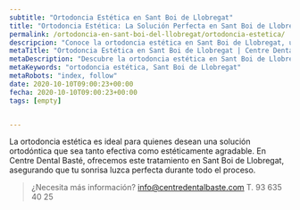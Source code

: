 ```yaml
---
subtitle: "Ortodoncia Estética en Sant Boi de Llobregat"
title: "Ortodoncia Estética: La Solución Perfecta en Sant Boi de Llobregat"
permalink: /ortodoncia-en-sant-boi-del-llobregat/ortodoncia-estetica/
descripcion: "Conoce la ortodoncia estética en Sant Boi de Llobregat, una solución perfecta para una sonrisa hermosa."
metaTitle: "Ortodoncia Estética en Sant Boi de Llobregat | Centre Dental Basté"
metaDescription: "Descubre la ortodoncia estética en Sant Boi de Llobregat, combinando funcionalidad y belleza para tu sonrisa."
metaKeywords: "ortodoncia estética, Sant Boi de Llobregat"
metaRobots: "index, follow"
date: 2020-10-10T09:00:23+00:00
fecha: 2020-10-10T09:00:23+00:00
tags: [empty]


---
```


La ortodoncia estética es ideal para quienes desean una solución ortodóntica que sea tanto efectiva como estéticamente agradable. En Centre Dental Basté, ofrecemos este tratamiento en Sant Boi de Llobregat, asegurando que tu sonrisa luzca perfecta durante todo el proceso.

>¿Necesita más información?
>info@centredentalbaste.com
> T. 93 635 40 25